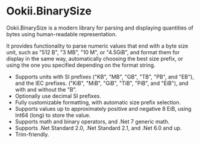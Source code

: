 # Ookii.BinarySize

Ookii.BinarySize is a modern library for parsing and displaying quantities of bytes using
human-readable representation.

It provides functionality to parse numeric values that end with a byte size unit, such as "512 B",
"3 MB", "10 M", or "4.5GiB", and format them for display in the same way, automatically choosing the
best size prefix, or using the one you specified depending on the format string.

- Supports units with SI prefixes ("KB", "MB", "GB", "TB", "PB", and "EB"), and the IEC prefixes.
  ("KiB", "MiB", "GiB", "TiB", "PiB", and "EiB"), and with and without the "B".
- Optionally use decimal SI prefixes.
- Fully customizable formatting, with automatic size prefix selection.
- Supports values up to approximately positive and negative 8 EiB, using Int64 (long) to store the
  value.
- Supports math and binary operators, and .Net 7 generic math.
- Supports .Net Standard 2.0, .Net Standard 2.1, and .Net 6.0 and up.
- Trim-friendly.